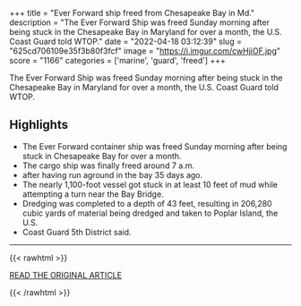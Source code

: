 +++
title = "Ever Forward ship freed from Chesapeake Bay in Md."
description = "The Ever Forward Ship was freed Sunday morning after being stuck in the Chesapeake Bay in Maryland for over a month, the U.S. Coast Guard told WTOP."
date = "2022-04-18 03:12:39"
slug = "625cd706109e35f3b80f3fcf"
image = "https://i.imgur.com/cwHjiOF.jpg"
score = "1166"
categories = ['marine', 'guard', 'freed']
+++

The Ever Forward Ship was freed Sunday morning after being stuck in the Chesapeake Bay in Maryland for over a month, the U.S. Coast Guard told WTOP.

## Highlights

- The Ever Forward container ship was freed Sunday morning after being stuck in Chesapeake Bay for over a month.
- The cargo ship was finally freed around 7 a.m.
- after having run aground in the bay 35 days ago.
- The nearly 1,100-foot vessel got stuck in at least 10 feet of mud while attempting a turn near the Bay Bridge.
- Dredging was completed to a depth of 43 feet, resulting in 206,280 cubic yards of material being dredged and taken to Poplar Island, the U.S.
- Coast Guard 5th District said.

---

{{< rawhtml >}}
  <p class="article-category">
    <a target="_blank" href="https://wtop.com/maryland/2022/04/ever-forward-ship-freed-from-chesapeake-bay-in-md/">READ THE ORIGINAL ARTICLE</a>
  </p>
{{< /rawhtml >}}
